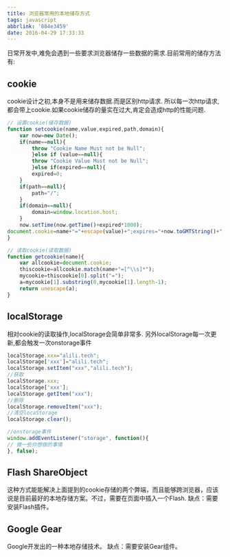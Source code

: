 ```yaml
---
title: 浏览器常用的本地储存方式
tags: javascript
abbrlink: '884e3459'
date: 2016-04-29 17:33:33
---
```


日常开发中,难免会遇到一些要求浏览器储存一些数据的需求.目前常用的储存方法有:

## cookie
cookie设计之初,本身不是用来储存数据.而是区别http请求.
所以每一次http请求,都会带上cookie.如果cookie储存的量实在过大,肯定会造成http的性能问题.

```javascript
// 设置cookie(储存数据)
function setcookie(name,value,expired,path,domain){
	var now=new Date();
	if(name==null){
		throw "Cookie Name Must not be Null";
		}else if (value==null){
		throw "Cookie Value Must not be Null";
		}else if(expired==null){
		expired=0;
	}
	if(path==null){
		path="/";
	}
	if(domain==null){
		domain=window.location.host;
	}
	now.setTime(now.getTime()+expired*1000);
document.cookie=name+"="+escape(value)+";expires="+now.toGMTString()+";path="+path+";domain="+domain;
}

// 读取cookie(读取数据)
function getcookie(name){
	var allcookie=document.cookie;
	thiscookie=allcookie.match(name+"=[^\\s]*");
	mycookie=thiscookie[0].split("=");
	a=mycookie[1].substring(0,mycookie[1].length-1);
	return unescape(a);
}
```

## localStorage

相对cookie的读取操作,localStorage会简单非常多.
另外localStorage每一次更新,都会触发一次onstorage事件


```javascript
localStorage.xxx="alili.tech";
localStorage['xxx']="alili.tech";
localStorage.setItem("xxx","alili.tech");
//获取
localStorage.xxx;
localStorage['xxx'];
localStorage.getItem("xxx");
//删除
localStorage.removeItem("xxx");
//清空locaStorage
localStorage.clear();

//onstorage事件
window.addEventListener("storage", function(){
// 做一些你想做的事情
}, false);       
```
## Flash ShareObject
这种方式能能解决上面提到的cookie存储的两个弊端，而且能够跨浏览器，应该说是目前最好的本地存储方案。不过，需要在页面中插入一个Flash.
缺点：需要安装Flash插件。

## Google Gear
Google开发出的一种本地存储技术。
缺点：需要安装Gear组件。
